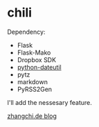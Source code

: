 chili
=====

Dependency:
* Flask
* Flask-Mako
* Dropbox SDK
* [python-dateutil](http://pypi.python.org/pypi/python-dateutil)
* pytz
* markdown
* PyRSS2Gen

I'll add the nessesary feature.

[zhangchi.de blog](http://zhangchi.de/)